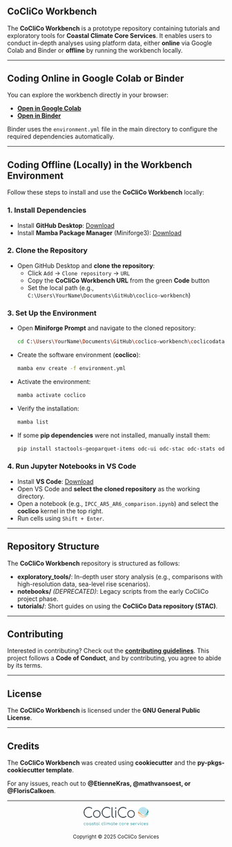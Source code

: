 # 

## CoCliCo Workbench
The **CoCliCo Workbench** is a prototype repository containing tutorials and exploratory tools for **Coastal Climate Core Services**. It enables users to conduct in-depth analyses using platform data, either **online** via Google Colab and Binder or **offline** by running the workbench locally.

---

## Coding Online in Google Colab or Binder

You can explore the workbench directly in your browser:
- **[Open in Google Colab](https://colab.research.google.com/github/openearth/coclico-workbench)**
- **[Open in Binder](https://mybinder.org/v2/gh/openearth/coclico-workbench/update_repo_readme)**

Binder uses the `environment.yml` file in the main directory to configure the required dependencies automatically.

---

## Coding Offline (Locally) in the Workbench Environment

Follow these steps to install and use the **CoCliCo Workbench** locally:

### 1. Install Dependencies
- Install **GitHub Desktop**: [Download](https://desktop.github.com/)
- Install **Mamba Package Manager** (Miniforge3): [Download](https://github.com/conda-forge/miniforge#mambaforge)

### 2. Clone the Repository
- Open GitHub Desktop and **clone the repository**:
  - Click `Add` → `Clone repository` → `URL`
  - Copy the **CoCliCo Workbench URL** from the green **Code** button
  - Set the local path (e.g., `C:\Users\YourName\Documents\GitHub\coclico-workbench`)

### 3. Set Up the Environment
- Open **Miniforge Prompt** and navigate to the cloned repository:
  ```sh
  cd C:\Users\YourName\Documents\GitHub\coclico-workbench\coclicodata_env
  ```
- Create the software environment (**coclico**):
  ```sh
  mamba env create -f environment.yml
  ```
- Activate the environment:
  ```sh
  mamba activate coclico
  ```
- Verify the installation:
  ```sh
  mamba list
  ```
- If some **pip dependencies** were not installed, manually install them:
  ```sh
  pip install stactools-geoparquet-items odc-ui odc-stac odc-stats odc-algo odc-io odc-cloud[ASYNC] mapbox mapboxcli xstac
  ```

### 4. Run Jupyter Notebooks in VS Code
- Install **VS Code**: [Download](https://code.visualstudio.com/)
- Open VS Code and **select the cloned repository** as the working directory.
- Open a notebook (e.g., `IPCC_AR5_AR6_comparison.ipynb`) and select the **coclico** kernel in the top right.
- Run cells using `Shift + Enter`.

---

## Repository Structure

The **CoCliCo Workbench** repository is structured as follows:

- **exploratory_tools/**: In-depth user story analysis (e.g., comparisons with high-resolution data, sea-level rise scenarios).
- **notebooks/** *(DEPRECATED)*: Legacy scripts from the early CoCliCo project phase.
- **tutorials/**: Short guides on using the **CoCliCo Data repository (STAC)**.

---

## Contributing
Interested in contributing? Check out the **[contributing guidelines](#)**. This project follows a **Code of Conduct**, and by contributing, you agree to abide by its terms.

---

## License
The **CoCliCo Workbench** is licensed under the **GNU General Public License**.

---

## Credits
The **CoCliCo Workbench** was created using **cookiecutter** and the **py-pkgs-cookiecutter template**.

For any issues, reach out to **@EtienneKras, @mathvansoest, or @FlorisCalkoen**.

---

<div align="center">
    <img src="../assets/logo1.png" width="150" alt="CoCliCo Logo">
    <p><small>Copyright &copy; 2025 CoCliCo Services</small></p>
</div>